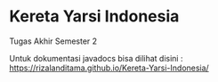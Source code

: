 # Kereta Yarsi Indonesia
Tugas Akhir Semester 2

Untuk dokumentasi javadocs bisa dilihat disini : https://rizalanditama.github.io/Kereta-Yarsi-Indonesia/
